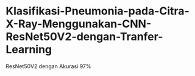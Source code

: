 # Klasifikasi-Pneumonia-pada-Citra-X-Ray-Menggunakan-CNN-ResNet50V2-dengan-Tranfer-Learning
ResNet50V2 dengan Akurasi 97%
